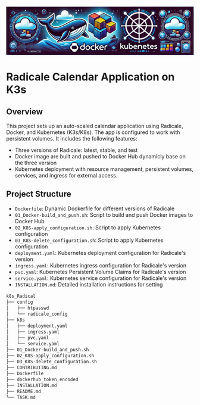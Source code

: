 ![My Image](./assets/k8s_docker.png)
# Radicale Calendar Application on K3s

## Overview
This project sets up an auto-scaled calendar application using Radicale, Docker, and Kubernetes (K3s/K8s). The app is configured to work with persistent volumes.
It includes the following features:
- Three versions of Radicale: latest, stable, and test
- Docker image are built and pushed to Docker Hub dynamicly base on the three version 
- Kubernetes deployment with resource management, persistent volumes, services, and ingress for external access.

## Project Structure
- `Dockerfile`: Dynamic Dockerfile for different versions of Radicale
- `01_Docker-build_and_push.sh`: Script to build and push Docker images to Docker Hub
- `02_K8S-apply_configuration.sh`: Script to apply Kubernetes configuration
- `03_K8S-delete_configuration.sh`: Script to apply Kubernetes configuration
- `deployment.yaml`: Kubernetes deployment configuration for Radicale's version
- `ingress.yaml`: Kubernetes ingress configuration for Radicale's version
- `pvc.yaml`: Kubernetes Persistent Volume Claims for Radicale's version
- `service.yaml`: Kubernetes service configuration for Radicale's version
- `INSTALLATION.md`: Detailed installation instructions for setting
```
k8s_Radical
├── config
│   ├── htpasswd
│   └── radicale_config
├── k8s
│   ├── deployment.yaml
│   ├── ingress.yaml
│   ├── pvc.yaml
│   └── service.yaml
├── 01_Docker-build_and_push.sh
├── 02_K8S-apply_configuration.sh
├── 03_K8S-delete_configuration.sh
├── CONTRIBUTING.md
├── Dockerfile
├── dockerhub_token_encoded
├── INSTALLATION.md
├── README.md
└── TASK.md
```
